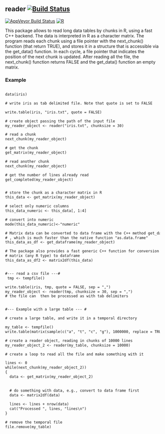 ## reader [![Build Status](https://travis-ci.org/leandroroser/chunkR.svg?branch=master)](https://travis-ci.org/leandroroser/chunkR.svg?branch=master)
[![AppVeyor Build Status](https://ci.appveyor.com/api/projects/status/github/leandroroser/chunkR?branch=master&svg=true)](https://ci.appveyor.com/project/leandroroser/chunkR) [![R](https://img.shields.io/badge/R%3E%3D-3.0-red.svg)]() 

This package allows to read long data tables by chunks in R, using a fast C++ backend. The data is interpreted in R as a character matrix. The program reads each chunk using a file pointer with the next_chunk() function (that return TRUE), and stores it in a structure that is accessible via the get_data() function. In each cycle, a file pointer that indicates the position of the next chunk is updated. After reading all the file, the next_chunk() function returns FALSE and the get_data() function an empty matrix.

### Example

```diff

data(iris)

# write iris as tab delimited file. Note that quote is set to FALSE

write.table(iris, "iris.txt", quote = FALSE)

# create object passing the path of the input file
my_reader_object <- reader("iris.txt", chunksize = 30)

# read a chunk
next_chunk(my_reader_object)

# get the chunk
get_matrix(my_reader_object)

# read another chunk
next_chunk(my_reader_object)

# get the number of lines already read
get_completed(my_reader_object)


# store the chunk as a character matrix in R
this_data <- get_matrix(my_reader_object)

# select only numeric columns
this_data_numeric <- this_data[, 1:4]

# convert into numeric
mode(this_data_numeric)<-"numeric"

# Matrix data can be converted to data frame with the C++ method get_dataframe. 
# , which is much faster than the native function "as.data.frame"
this_data_as_df <- get_dataframe(my_reader_object)

# The package also provides a fast generic C++ function for conversion from
# matrix (any R type) to dataframe
this_data_as_df2 <- matrix2df(this_data)


#--- read a csv file ---#
 tmp <- tempfile()

write.table(iris, tmp, quote = FALSE, sep = ",")
my_reader_object <- reader(tmp, chunksize = 30, sep = ",")
# the file can  then be processed as with tab delimiters


#--- Example with a large table --- #

# create a large table, and write it in a temporal directory

my_table <- tempfile()
write.table(matrix(sample(c("a", "t", "c", "g"), 1000000, replace = TRUE), 100000, 1000), my_table)

# create a reader object, reading in chunks of 10000 lines
my_reader_object_2 <- reader(my_table, chunksize = 10000)

# create a loop to read all the file and make something with it

lines <- 0
while(next_chunk(my_reader_object_2))
{
  data <- get_matrix(my_reader_object_2) 
  
  
  # do something with data, e.g., convert to data frame first
  data <- matrix2df(data)
  
  lines <- lines + nrow(data)
  cat("Processed ", lines, "lines\n")
}

# remove the temporal file
file.remove(my_table)

```
